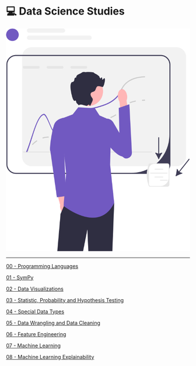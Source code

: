 # 💻 Data Science Studies

<div align="center">
  <img src='../assets/data-science.svg' alt='Data Science' />
</div>

---

[00 - Programming Languages](https://github.com/CSFelix/data-science-studies/tree/main/src/00%20-%20Programming%20Languages)

[01 - SymPy](https://github.com/CSFelix/data-science-studies/tree/main/src/01%20-%20Sympy)

[02 - Data Visualizations](https://github.com/CSFelix/data-science-studies/tree/main/src/02%20-%20Data%20Visualizations)

[03 - Statistic, Probability and Hypothesis Testing](https://github.com/CSFelix/data-science-studies/tree/main/src/03%20-%20Statistic%2C%20Probability%20and%20Hypothesis%20Testing)

[04 - Special Data Types](https://github.com/CSFelix/data-science-studies/tree/main/src/04%20-%20Special%20Data%20Types)

[05 - Data Wrangling and Data Cleaning](https://github.com/CSFelix/data-science-studies/tree/main/src/05%20-%20Data%20Wrangling%20and%20Data%20Cleaning)

[06 - Feature Engineering](https://github.com/CSFelix/data-science-studies/tree/main/src/06%20-%20Feature%20Engineering)

[07 - Machine Learning](https://github.com/CSFelix/data-science-studies/tree/main/src/07%20-%20Machine%20Learning)

[08 - Machine Learning Explainability](https://github.com/CSFelix/data-science-studies/tree/main/src/08%20-%20Machine%20Learning%20Explainability)
